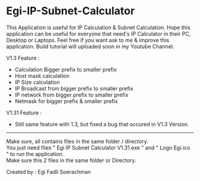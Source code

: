 # Egi-IP-Subnet-Calculator
This Application is useful for IP Calculation & Subnet Calculation.
Hope this application can be useful for everyone that need's IP Calculator in their PC, Desktop or Laptops.
Feel free if you want ask to me & improve this application. Build tutorial will uploaded soon in my Youtube Channel.

V1.3 Feature :
- Calculation Bigger prefix to smaller prefix
- Host mask calculation
- IP Size calculation
- IP Broadcast from bigger prefix to smaller prefix
- IP network from bigger prefix to smaller prefix
- Netmask for bigger prefix & smaller prefix

V1.31 Feature :
- Still same feature with 1.3, but fixed a bug that occured in V1.3 Version.
<hr />
Make sure, all contains files in the same folder / directory. <br />
You just need files " Egi IP Subnet Calculator V1.31.exe " and " Logo Egi.ico " to run the application.<br />
Make sure this 2 files in the same folder or Directory.

Created by : Egi Fadli Soerachman
